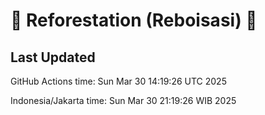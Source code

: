 
# 🌳 Reforestation (Reboisasi) 🌲

## Last Updated

GitHub Actions time: Sun Mar 30 14:19:26 UTC 2025

Indonesia/Jakarta time: Sun Mar 30 21:19:26 WIB 2025
